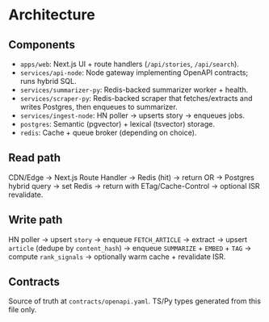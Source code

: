 # Architecture

## Components

- `apps/web`: Next.js UI + route handlers (`/api/stories`, `/api/search`).
- `services/api-node`: Node gateway implementing OpenAPI contracts; runs hybrid SQL.
- `services/summarizer-py`: Redis-backed summarizer worker + health.
- `services/scraper-py`: Redis-backed scraper that fetches/extracts and writes Postgres, then enqueues to summarizer.
- `services/ingest-node`: HN poller → upserts story → enqueues jobs.
- `postgres`: Semantic (pgvector) + lexical (tsvector) storage.
- `redis`: Cache + queue broker (depending on choice).

## Read path

CDN/Edge → Next.js Route Handler → Redis (hit) → return OR → Postgres hybrid query → set Redis → return with ETag/Cache-Control → optional ISR revalidate.

## Write path

HN poller → upsert `story` → enqueue `FETCH_ARTICLE` → extract → upsert `article` (dedupe by `content_hash`) → enqueue `SUMMARIZE` + `EMBED` + `TAG` → compute `rank_signals` → optionally warm cache + revalidate ISR.

## Contracts

Source of truth at `contracts/openapi.yaml`. TS/Py types generated from this file only.
